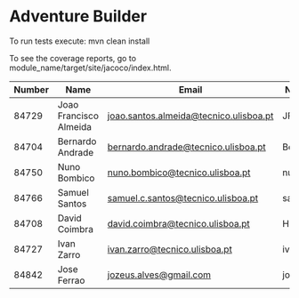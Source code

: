 # Adventure Builder

To run tests execute: mvn clean install

To see the coverage reports, go to module_name/target/site/jacoco/index.html.


|   Number   |          Name           |            Email                       |   Name GitHUb  | Grupo |     Módulos    |
| ---------- | ----------------------- | -------------------------------------- | ---------------| ----- | -------------- |     
|   84729    | Joao Francisco Almeida  | joao.santos.almeida@tecnico.ulisboa.pt |   JFMSAlmeida  |   4   | Broker         |
|   84704    |     Bernardo Andrade    | bernardo.andrade@tecnico.ulisboa.pt    |    Berhart     |   4   | Remaining      |
|   84750    |     Nuno Bombico        | nuno.bombico@tecnico.ulisboa.pt        |  nunoBombico1  |   4   | Remaining      |
|   84766    |     Samuel Santos       | samuel.c.santos@tecnico.ulisboa.pt     |  santos-samuel |   4   | Remaining      |
|   84708    |     David Coimbra       | david.coimbra@tecnico.ulisboa.pt       |  HiveMindize   |   4   | Broker         |
|   84727    |     Ivan Zarro          | ivan.zarro@tecnico.ulisboa.pt          |   ivancivel    |   4   | Broker         |
|   84842    | 	   Jose Ferrao	       | jozeus.alves@gmail.com                 |   jozeus	     |   4   | Remaining      |